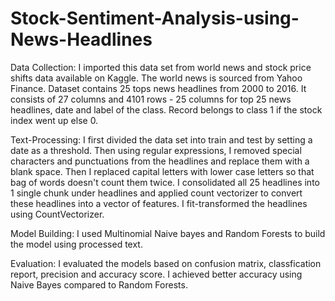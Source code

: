 # Stock-Sentiment-Analysis-using-News-Headlines
Data Collection:
I imported this data set from world news and stock price shifts data available on Kaggle. The world news is sourced from Yahoo Finance. 
Dataset contains 25 tops news headlines from 2000 to 2016. It consists of 27 columns and 4101 rows - 25 columns for top 25 news headlines, date and label of the class. Record belongs to class 1 if the stock index went up else 0.

Text-Processing:
I first divided the data set into train and test by setting a date as a threshold. Then using regular expressions, I removed special characters and punctuations from the headlines and replace them with a blank space. Then I replaced capital letters with lower case letters so that bag of words doesn't count them twice. I consolidated all 25 headlines into 1 single chunk under headlines and applied count vectorizer to convert these headlines into a vector of features. I fit-transformed the headlines using CountVectorizer. 

Model Building:
I used Multinomial Naive bayes and Random Forests to build the model using processed text.

Evaluation:
I evaluated the models based on confusion matrix, classfication report, precision and accuracy score. I achieved better accuracy using Naive Bayes compared to Random Forests.
